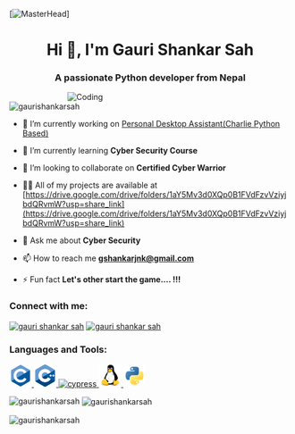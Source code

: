 [![MasterHead](https://thumbs.dreamstime.com/z/python-programming-colorful-plexus-design-python-language-programming-banner-colorful-plexus-design-software-technology-166200238.jpg)]
<h1 align="center">Hi 👋, I'm Gauri Shankar Sah</h1>
<h3 align="center">A passionate Python developer from Nepal</h3>
<img align="right" alt="Coding" width="400" src="https://media4.giphy.com/media/v1.Y2lkPTc5MGI3NjExOWQxY2Y0NmFiYjBmYzUwNTllOTFiOTAzMTU1ODZmMjYyYzE4N2FjMSZjdD1n/qgQUggAC3Pfv687qPC/giphy.gif">


<p align="left"> <img src="https://komarev.com/ghpvc/?username=gaurishankarsah&label=Profile%20views&color=0e75b6&style=flat" alt="gaurishankarsah" /> </p>

- 🔭 I’m currently working on [Personal Desktop Assistant(Charlie Python Based)](https://drive.google.com/file/d/1G3MKsCk1xwRgGnJNNe4piSH-z_AED_HX/view?usp=share_link)

- 🌱 I’m currently learning **Cyber Security Course**

- 👯 I’m looking to collaborate on **Certified Cyber Warrior**

- 👨‍💻 All of my projects are available at [https://drive.google.com/drive/folders/1aY5Mv3d0XQp0B1FVdFzvVziyjbdQRvmW?usp=share_link](https://drive.google.com/drive/folders/1aY5Mv3d0XQp0B1FVdFzvVziyjbdQRvmW?usp=share_link)

- 💬 Ask me about **Cyber Security**

- 📫 How to reach me **gshankarjnk@gmail.com**

- ⚡ Fun fact **Let's other start the game.... !!!**

<h3 align="left">Connect with me:</h3>
<p align="left">
<a href="https://fb.com/gauri shankar sah" target="blank"><img align="center" src="https://raw.githubusercontent.com/rahuldkjain/github-profile-readme-generator/master/src/images/icons/Social/facebook.svg" alt="gauri shankar sah" height="30" width="40" /></a>
<a href="https://instagram.com/gauri shankar sah" target="blank"><img align="center" src="https://raw.githubusercontent.com/rahuldkjain/github-profile-readme-generator/master/src/images/icons/Social/instagram.svg" alt="gauri shankar sah" height="30" width="40" /></a>
</p>

<h3 align="left">Languages and Tools:</h3>
<p align="left"> <a href="https://www.cprogramming.com/" target="_blank" rel="noreferrer"> <img src="https://raw.githubusercontent.com/devicons/devicon/master/icons/c/c-original.svg" alt="c" width="40" height="40"/> </a> <a href="https://www.w3schools.com/cpp/" target="_blank" rel="noreferrer"> <img src="https://raw.githubusercontent.com/devicons/devicon/master/icons/cplusplus/cplusplus-original.svg" alt="cplusplus" width="40" height="40"/> </a> <a href="https://www.cypress.io" target="_blank" rel="noreferrer"> <img src="https://raw.githubusercontent.com/simple-icons/simple-icons/6e46ec1fc23b60c8fd0d2f2ff46db82e16dbd75f/icons/cypress.svg" alt="cypress" width="40" height="40"/> </a> <a href="https://www.linux.org/" target="_blank" rel="noreferrer"> <img src="https://raw.githubusercontent.com/devicons/devicon/master/icons/linux/linux-original.svg" alt="linux" width="40" height="40"/> </a> <a href="https://www.python.org" target="_blank" rel="noreferrer"> <img src="https://raw.githubusercontent.com/devicons/devicon/master/icons/python/python-original.svg" alt="python" width="40" height="40"/> </a> </p>

<p><img align="left" src="https://github-readme-stats.vercel.app/api/top-langs?username=gaurishankarsah&show_icons=true&locale=en&layout=compact" alt="gaurishankarsah" /></p>

<p>&nbsp;<img align="center" src="https://github-readme-stats.vercel.app/api?username=gaurishankarsah&show_icons=true&locale=en" alt="gaurishankarsah" /></p>

<p><img align="center" src="https://github-readme-streak-stats.herokuapp.com/?user=gaurishankarsah&" alt="gaurishankarsah" /></p>

